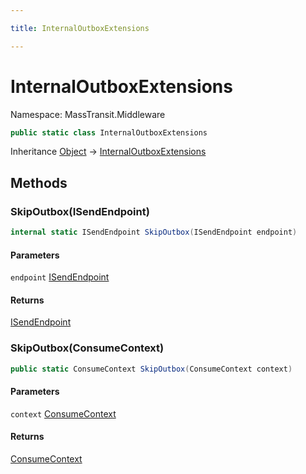 ```yaml
---

title: InternalOutboxExtensions

---
```


# InternalOutboxExtensions

Namespace: MassTransit.Middleware

```csharp
public static class InternalOutboxExtensions
```

Inheritance [Object](https://learn.microsoft.com/en-us/dotnet/api/system.object) → [InternalOutboxExtensions](../masstransit-middleware/internaloutboxextensions)

## Methods

### **SkipOutbox(ISendEndpoint)**

```csharp
internal static ISendEndpoint SkipOutbox(ISendEndpoint endpoint)
```

#### Parameters

`endpoint` [ISendEndpoint](../../masstransit-abstractions/masstransit/isendendpoint)<br/>

#### Returns

[ISendEndpoint](../../masstransit-abstractions/masstransit/isendendpoint)<br/>

### **SkipOutbox(ConsumeContext)**

```csharp
public static ConsumeContext SkipOutbox(ConsumeContext context)
```

#### Parameters

`context` [ConsumeContext](../../masstransit-abstractions/masstransit/consumecontext)<br/>

#### Returns

[ConsumeContext](../../masstransit-abstractions/masstransit/consumecontext)<br/>
